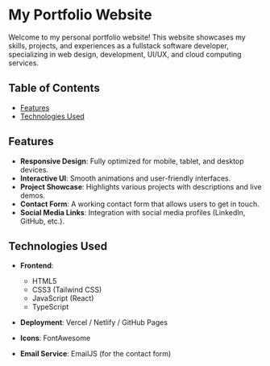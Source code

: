 # My Portfolio Website

Welcome to my personal portfolio website! This website showcases my skills, projects, and experiences as a fullstack software developer, specializing in web design, development, UI/UX, and cloud computing services.

## Table of Contents
- [Features](#features)
- [Technologies Used](#technologies-used)


## Features
- **Responsive Design**: Fully optimized for mobile, tablet, and desktop devices.
- **Interactive UI**: Smooth animations and user-friendly interfaces.
- **Project Showcase**: Highlights various projects with descriptions and live demos.
- **Contact Form**: A working contact form that allows users to get in touch.
- **Social Media Links**: Integration with social media profiles (LinkedIn, GitHub, etc.).

## Technologies Used
- **Frontend**: 
  - HTML5
  - CSS3 (Tailwind CSS)
  - JavaScript (React)
  - TypeScript

- **Deployment**: Vercel / Netlify / GitHub Pages
- **Icons**: FontAwesome
- **Email Service**: EmailJS (for the contact form)
  


